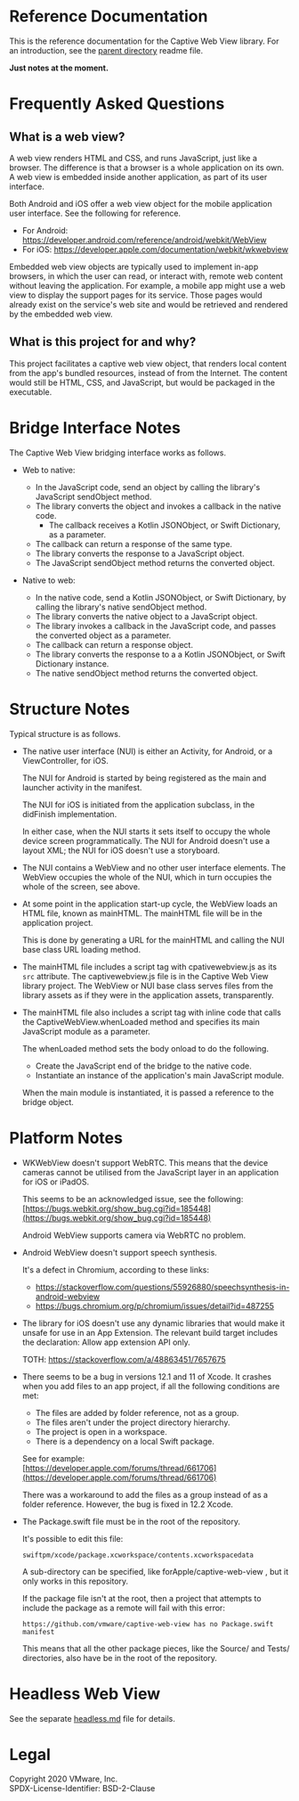 Reference Documentation
=======================
This is the reference documentation for the Captive Web View library. For an
introduction, see the [parent directory](/../) readme file.

**Just notes at the moment.**

# Frequently Asked Questions

## What is a web view?
A web view renders HTML and CSS, and runs JavaScript, just like a browser. The
difference is that a browser is a whole application on its own. A web view is
embedded inside another application, as part of its user interface.

Both Android and iOS offer a web view object for the mobile application user
interface. See the following for reference.

-   For Android: https://developer.android.com/reference/android/webkit/WebView
-   For iOS: https://developer.apple.com/documentation/webkit/wkwebview

Embedded web view objects are typically used to implement in-app browsers, in
which the user can read, or interact with, remote web content without leaving
the application. For example, a mobile app might use a web view to display the
support pages for its service. Those pages would already exist on the service's
web site and would be retrieved and rendered by the embedded web view.

## What is this project for and why?
This project facilitates a captive web view object, that renders local content
from the app's bundled resources, instead of from the Internet. The content
would still be HTML, CSS, and JavaScript, but would be packaged in the
executable.

# Bridge Interface Notes
The Captive Web View bridging interface works as follows.

-   Web to native:
    -   In the JavaScript code, send an object by calling the library's
        JavaScript sendObject method.
    -   The library converts the object and invokes a callback in the native
        code.
        -   The callback receives a Kotlin JSONObject, or Swift Dictionary, as a
            parameter.
    -   The callback can return a response of the same type.
    -   The library converts the response to a JavaScript object.
    -   The JavaScript sendObject method returns the converted object.

-   Native to web:
    -   In the native code, send a Kotlin JSONObject, or Swift Dictionary,
        by calling the library's native sendObject method.
    -   The library converts the native object to a JavaScript object.
    -   The library invokes a callback in the JavaScript code, and passes
        the converted object as a parameter.
    -   The callback can return a response object.
    -   The library converts the response to a a Kotlin JSONObject, or Swift
        Dictionary instance.
    -   The native sendObject method returns the converted object.

# Structure Notes
Typical structure is as follows.

-   The native user interface (NUI) is either an Activity, for Android, or a
    ViewController, for iOS.

    The NUI for Android is started by being registered as the main and launcher
    activity in the manifest.

    The NUI for iOS is initiated from the application subclass, in the didFinish
    implementation.

    In either case, when the NUI starts it sets itself to occupy the whole
    device screen programmatically. The NUI for Android doesn't use a layout
    XML; the NUI for iOS doesn't use a storyboard.

-   The NUI contains a WebView and no other user interface elements. The WebView
    occupies the whole of the NUI, which in turn occupies the whole of the
    screen, see above.

-   At some point in the application start-up cycle, the WebView loads an HTML
    file, known as mainHTML. The mainHTML file will be in the application
    project.

    This is done by generating a URL for the mainHTML and calling the NUI base
    class URL loading method.

-   The mainHTML file includes a script tag with cpativewebview.js as its `src`
    attribute. The captivewebview.js file is in the Captive Web View library
    project. The WebView or NUI base class serves files from the library assets
    as if they were in the application assets, transparently.

-   The mainHTML file also includes a script tag with inline code that calls the
    CaptiveWebView.whenLoaded method and specifies its main JavaScript module as
    a parameter.

    The whenLoaded method sets the body onload to do the following.

    -   Create the JavaScript end of the bridge to the native code.
    -   Instantiate an instance of the application's main JavaScript module.

    When the main module is instantiated, it is passed a reference to the bridge
    object.

# Platform Notes
-   WKWebView doesn't support WebRTC. This means that the device cameras cannot
    be utilised from the JavaScript layer in an application for iOS or iPadOS.

    This seems to be an acknowledged issue, see the following:  
    [https://bugs.webkit.org/show_bug.cgi?id=185448](https://bugs.webkit.org/show_bug.cgi?id=185448)

    Android WebView supports camera via WebRTC no problem.

-   Android WebView doesn't support speech synthesis.

    It's a defect in Chromium, according to these links:

    -   https://stackoverflow.com/questions/55926880/speechsynthesis-in-android-webview
    -   https://bugs.chromium.org/p/chromium/issues/detail?id=487255

-   The library for iOS doesn't use any dynamic libraries that would make it
    unsafe for use in an App Extension. The relevant build target includes the
    declaration: Allow app extension API only.

    TOTH: https://stackoverflow.com/a/48863451/7657675

-   There seems to be a bug in versions 12.1 and 11 of Xcode. It crashes when
    you add files to an app project, if all the following conditions are met:

    -   The files are added by folder reference, not as a group.
    -   The files aren't under the project directory hierarchy.
    -   The project is open in a workspace.
    -   There is a dependency on a local Swift package.

    See for example:  
    [https://developer.apple.com/forums/thread/661706](https://developer.apple.com/forums/thread/661706)

    There was a workaround to add the files as a group instead of as a folder
    reference. However, the bug is fixed in 12.2 Xcode.

-   The Package.swift file must be in the root of the repository.

    It's possible to edit this file:
    
        swiftpm/xcode/package.xcworkspace/contents.xcworkspacedata
        
    A sub-directory can be specified, like forApple/captive-web-view , but it
    only works in this repository.

    If the package file isn't at the root, then a project that attempts to
    include the package as a remote will fail with this error:

        https://github.com/vmware/captive-web-view has no Package.swift manifest

    This means that all the other package pieces, like the Source/ and Tests/
    directories, also have be in the root of the repository.

# Headless Web View
See the separate [headless.md](headless.md) file for details.

Legal
=====
Copyright 2020 VMware, Inc.  
SPDX-License-Identifier: BSD-2-Clause
